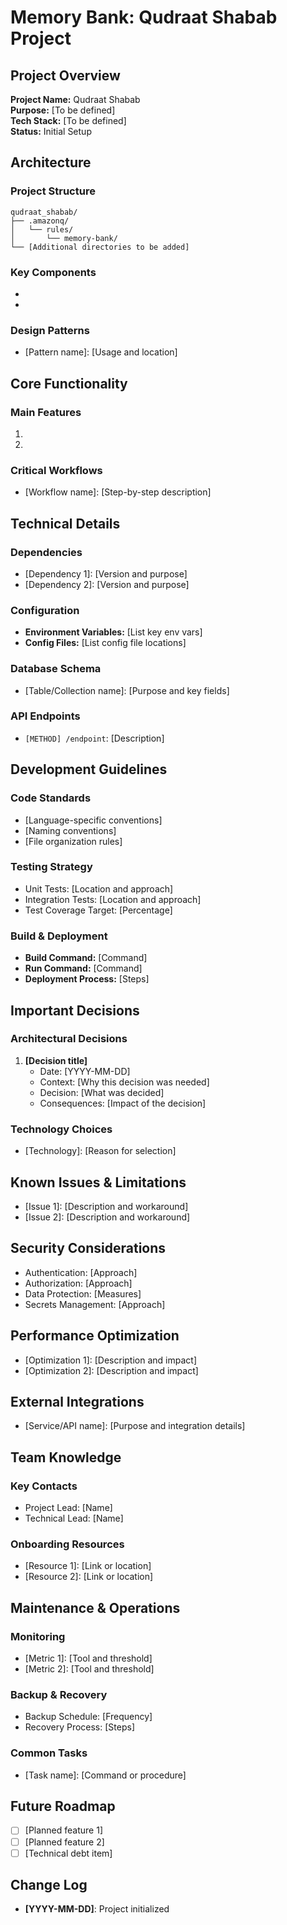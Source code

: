 # Memory Bank: Qudraat Shabab Project

## Project Overview
**Project Name:** Qudraat Shabab  
**Purpose:** [To be defined]  
**Tech Stack:** [To be defined]  
**Status:** Initial Setup

## Architecture

### Project Structure
```
qudraat_shabab/
├── .amazonq/
│   └── rules/
│       └── memory-bank/
└── [Additional directories to be added]
```

### Key Components
- [Component 1]: [Description]
- [Component 2]: [Description]

### Design Patterns
- [Pattern name]: [Usage and location]

## Core Functionality

### Main Features
1. [Feature 1]: [Description]
2. [Feature 2]: [Description]

### Critical Workflows
- [Workflow name]: [Step-by-step description]

## Technical Details

### Dependencies
- [Dependency 1]: [Version and purpose]
- [Dependency 2]: [Version and purpose]

### Configuration
- **Environment Variables:** [List key env vars]
- **Config Files:** [List config file locations]

### Database Schema
- [Table/Collection name]: [Purpose and key fields]

### API Endpoints
- `[METHOD] /endpoint`: [Description]

## Development Guidelines

### Code Standards
- [Language-specific conventions]
- [Naming conventions]
- [File organization rules]

### Testing Strategy
- Unit Tests: [Location and approach]
- Integration Tests: [Location and approach]
- Test Coverage Target: [Percentage]

### Build & Deployment
- **Build Command:** [Command]
- **Run Command:** [Command]
- **Deployment Process:** [Steps]

## Important Decisions

### Architectural Decisions
1. **[Decision title]**
   - Date: [YYYY-MM-DD]
   - Context: [Why this decision was needed]
   - Decision: [What was decided]
   - Consequences: [Impact of the decision]

### Technology Choices
- [Technology]: [Reason for selection]

## Known Issues & Limitations
- [Issue 1]: [Description and workaround]
- [Issue 2]: [Description and workaround]

## Security Considerations
- Authentication: [Approach]
- Authorization: [Approach]
- Data Protection: [Measures]
- Secrets Management: [Approach]

## Performance Optimization
- [Optimization 1]: [Description and impact]
- [Optimization 2]: [Description and impact]

## External Integrations
- [Service/API name]: [Purpose and integration details]

## Team Knowledge

### Key Contacts
- Project Lead: [Name]
- Technical Lead: [Name]

### Onboarding Resources
- [Resource 1]: [Link or location]
- [Resource 2]: [Link or location]

## Maintenance & Operations

### Monitoring
- [Metric 1]: [Tool and threshold]
- [Metric 2]: [Tool and threshold]

### Backup & Recovery
- Backup Schedule: [Frequency]
- Recovery Process: [Steps]

### Common Tasks
- [Task name]: [Command or procedure]

## Future Roadmap
- [ ] [Planned feature 1]
- [ ] [Planned feature 2]
- [ ] [Technical debt item]

## Change Log
- **[YYYY-MM-DD]**: Project initialized
